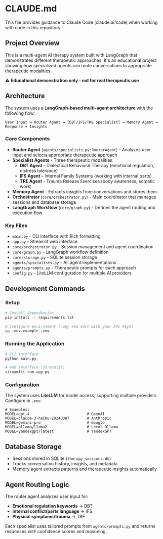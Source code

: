 # CLAUDE.md

This file provides guidance to Claude Code (claude.ai/code) when working with code in this repository.

## Project Overview

This is a multi-agent AI therapy system built with LangGraph that demonstrates different therapeutic approaches. It's an educational project showing how specialized agents can route conversations to appropriate therapeutic modalities.

⚠️ **Educational demonstration only - not for real therapeutic use**

## Architecture

The system uses a **LangGraph-based multi-agent architecture** with the following flow:

```
User Input → Router Agent → [DBT/IFS/TRE Specialist] → Memory Agent → Response + Insights
```

### Core Components

- **Router Agent** (`agents/specialists.py:RouterAgent`) - Analyzes user input and selects appropriate therapeutic approach
- **Specialist Agents** - Three therapeutic modalities:
  - **DBT Agent** - Dialectical Behavioral Therapy (emotional regulation, distress tolerance)
  - **IFS Agent** - Internal Family Systems (working with internal parts)
  - **TRE Agent** - Trauma Release Exercises (body awareness, somatic work)
- **Memory Agent** - Extracts insights from conversations and stores them
- **Orchestrator** (`core/orchestrator.py`) - Main coordinator that manages sessions and database storage
- **LangGraph Workflow** (`core/graph.py`) - Defines the agent routing and execution flow

### Key Files

- `main.py` - CLI interface with Rich formatting
- `app.py` - Streamlit web interface
- `core/orchestrator.py` - Session management and agent coordination
- `core/graph.py` - LangGraph workflow definition
- `core/storage.py` - SQLite session storage
- `agents/specialists.py` - All agent implementations
- `agents/prompts.py` - Therapeutic prompts for each approach
- `config.py` - LiteLLM configuration for multiple AI providers

## Development Commands

### Setup
```bash
# Install dependencies
pip install -r requirements.txt

# Configure environment (copy and edit with your API keys)
cp .env.example .env
```

### Running the Application
```bash
# CLI interface
python main.py

# Web interface (Streamlit)
streamlit run app.py
```

### Configuration

The system uses **LiteLLM** for model access, supporting multiple providers. Configure in `.env`:

```env
# Examples:
MODEL=gpt-4                          # OpenAI
MODEL=claude-3-haiku-20240307        # Anthropic
MODEL=gemini-pro                     # Google
MODEL=ollama/llama2                  # Local Ollama
MODEL=yandexgpt/latest               # YandexGPT
```

## Database Storage

- Sessions stored in SQLite (`therapy_sessions.db`)
- Tracks conversation history, insights, and metadata
- Memory agent extracts patterns and therapeutic insights automatically

## Agent Routing Logic

The router agent analyzes user input for:
- **Emotional regulation keywords** → DBT
- **Internal conflict/parts language** → IFS
- **Physical symptoms/trauma** → TRE

Each specialist uses tailored prompts from `agents/prompts.py` and returns responses with confidence scores and reasoning.